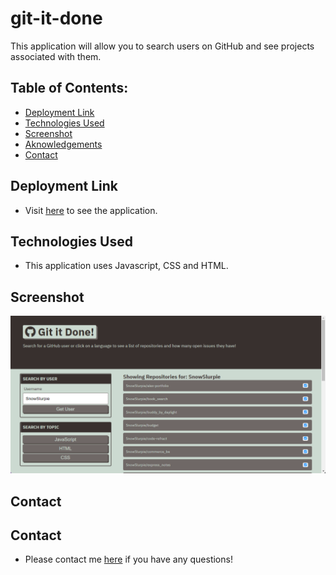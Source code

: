 # git-it-done

This application will allow you to search users on GitHub and see projects associated with them.

## Table of Contents:
- [Deployment Link](#Deployment)
- [Technologies Used](#Technologies)
- [Screenshot](#Screenshot)
- [Aknowledgements](#Help)
- [Contact](#Contact)


## Deployment Link

* Visit [here](https://snowslurpie.github.io/git-it-done/) to see the application.

## Technologies Used

* This application uses Javascript, CSS and HTML.

## Screenshot

<img src= ./assets/images/readme.png>

## Contact
 ## Contact

 * Please contact me [here](mailto:alexjrunning@gmail.com) if you have any questions!